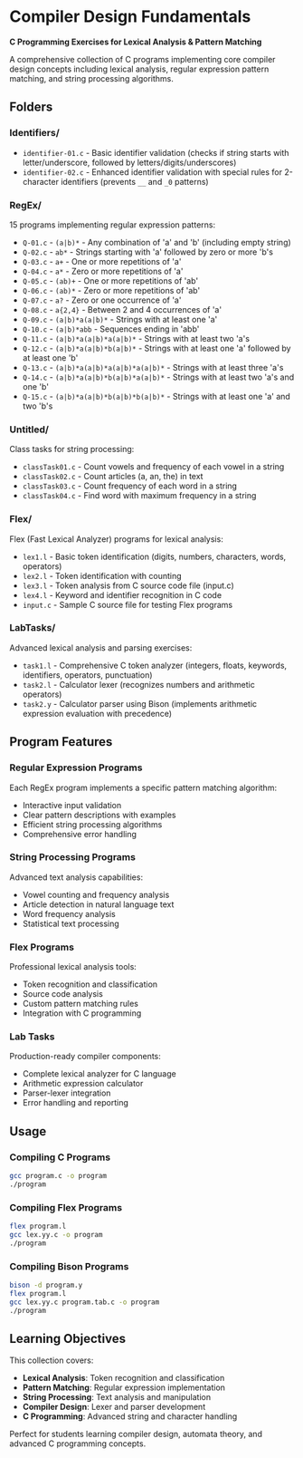 # Compiler Design Fundamentals

**C Programming Exercises for Lexical Analysis & Pattern Matching**

A comprehensive collection of C programs implementing core compiler design concepts including lexical analysis, regular expression pattern matching, and string processing algorithms.

## Folders

### Identifiers/
- `identifier-01.c` - Basic identifier validation (checks if string starts with letter/underscore, followed by letters/digits/underscores)
- `identifier-02.c` - Enhanced identifier validation with special rules for 2-character identifiers (prevents `__` and `_0` patterns)

### RegEx/
15 programs implementing regular expression patterns:
- `Q-01.c` - `(a|b)*` - Any combination of 'a' and 'b' (including empty string)
- `Q-02.c` - `ab*` - Strings starting with 'a' followed by zero or more 'b's
- `Q-03.c` - `a+` - One or more repetitions of 'a'
- `Q-04.c` - `a*` - Zero or more repetitions of 'a'
- `Q-05.c` - `(ab)+` - One or more repetitions of 'ab'
- `Q-06.c` - `(ab)*` - Zero or more repetitions of 'ab'
- `Q-07.c` - `a?` - Zero or one occurrence of 'a'
- `Q-08.c` - `a{2,4}` - Between 2 and 4 occurrences of 'a'
- `Q-09.c` - `(a|b)*a(a|b)*` - Strings with at least one 'a'
- `Q-10.c` - `(a|b)*abb` - Sequences ending in 'abb'
- `Q-11.c` - `(a|b)*a(a|b)*a(a|b)*` - Strings with at least two 'a's
- `Q-12.c` - `(a|b)*a(a|b)*b(a|b)*` - Strings with at least one 'a' followed by at least one 'b'
- `Q-13.c` - `(a|b)*a(a|b)*a(a|b)*a(a|b)*` - Strings with at least three 'a's
- `Q-14.c` - `(a|b)*a(a|b)*b(a|b)*a(a|b)*` - Strings with at least two 'a's and one 'b'
- `Q-15.c` - `(a|b)*a(a|b)*b(a|b)*b(a|b)*` - Strings with at least one 'a' and two 'b's

### Untitled/
Class tasks for string processing:
- `classTask01.c` - Count vowels and frequency of each vowel in a string
- `classTask02.c` - Count articles (a, an, the) in text
- `classTask03.c` - Count frequency of each word in a string
- `classTask04.c` - Find word with maximum frequency in a string

### Flex/
Flex (Fast Lexical Analyzer) programs for lexical analysis:
- `lex1.l` - Basic token identification (digits, numbers, characters, words, operators)
- `lex2.l` - Token identification with counting
- `lex3.l` - Token analysis from C source code file (input.c)
- `lex4.l` - Keyword and identifier recognition in C code
- `input.c` - Sample C source file for testing Flex programs

### LabTasks/
Advanced lexical analysis and parsing exercises:
- `task1.l` - Comprehensive C token analyzer (integers, floats, keywords, identifiers, operators, punctuation)
- `task2.l` - Calculator lexer (recognizes numbers and arithmetic operators)
- `task2.y` - Calculator parser using Bison (implements arithmetic expression evaluation with precedence)

## Program Features

### Regular Expression Programs
Each RegEx program implements a specific pattern matching algorithm:
- Interactive input validation
- Clear pattern descriptions with examples
- Efficient string processing algorithms
- Comprehensive error handling

### String Processing Programs
Advanced text analysis capabilities:
- Vowel counting and frequency analysis
- Article detection in natural language text
- Word frequency analysis
- Statistical text processing

### Flex Programs
Professional lexical analysis tools:
- Token recognition and classification
- Source code analysis
- Custom pattern matching rules
- Integration with C programming

### Lab Tasks
Production-ready compiler components:
- Complete lexical analyzer for C language
- Arithmetic expression calculator
- Parser-lexer integration
- Error handling and reporting

## Usage

### Compiling C Programs
```bash
gcc program.c -o program
./program
```

### Compiling Flex Programs
```bash
flex program.l
gcc lex.yy.c -o program
./program
```

### Compiling Bison Programs
```bash
bison -d program.y
flex program.l
gcc lex.yy.c program.tab.c -o program
./program
```

## Learning Objectives

This collection covers:
- **Lexical Analysis**: Token recognition and classification
- **Pattern Matching**: Regular expression implementation
- **String Processing**: Text analysis and manipulation
- **Compiler Design**: Lexer and parser development
- **C Programming**: Advanced string and character handling

Perfect for students learning compiler design, automata theory, and advanced C programming concepts. 
